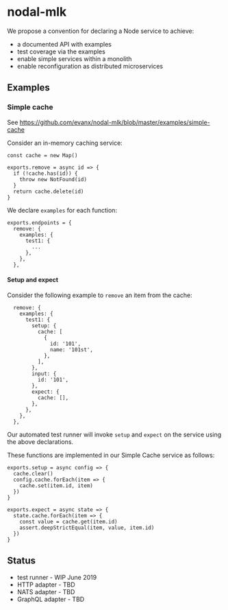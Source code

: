# nodal-mlk

We propose a convention for declaring a Node service to achieve:

- a documented API with examples
- test coverage via the examples
- enable simple services within a monolith
- enable reconfiguration as distributed microservices

## Examples

### Simple cache

See https://github.com/evanx/nodal-mlk/blob/master/examples/simple-cache

Consider an in-memory caching service:

```
const cache = new Map()

exports.remove = async id => {
  if (!cache.has(id)) {
    throw new NotFound(id)
  }
  return cache.delete(id)
}
```

We declare `examples` for each function:

```
exports.endpoints = {
  remove: {
    examples: {
      test1: {
        ...
      },
    },
  },
```

#### Setup and expect

Consider the following example to `remove` an item from the cache:

```
  remove: {
    examples: {
      test1: {
        setup: {
          cache: [
            {
              id: '101',
              name: '101st',
            },
          ],
        },
        input: {
          id: '101',
        },
        expect: {
          cache: [],
        },
      },
    },
  },
```

Our automated test runner will invoke `setup` and `expect` on the service using the above declarations.

These functions are implemented in our Simple Cache service as follows:

```
exports.setup = async config => {
  cache.clear()
  config.cache.forEach(item => {
    cache.set(item.id, item)
  })
}

exports.expect = async state => {
  state.cache.forEach(item => {
    const value = cache.get(item.id)
    assert.deepStrictEqual(item, value, item.id)
  })
}
```

## Status

- test runner - WIP June 2019
- HTTP adapter - TBD
- NATS adapter - TBD
- GraphQL adapter - TBD
